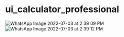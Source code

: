 # ui_calculator_professional

![WhatsApp Image 2022-07-03 at 2 39 09 PM](https://user-images.githubusercontent.com/71192958/177041904-e04f40dd-48ed-41a5-bc15-d06bdd81a678.jpeg)
![WhatsApp Image 2022-07-03 at 2 39 12 PM](https://user-images.githubusercontent.com/71192958/177041905-8c927c0b-5d68-4a99-9c98-eb060e382092.jpeg)
